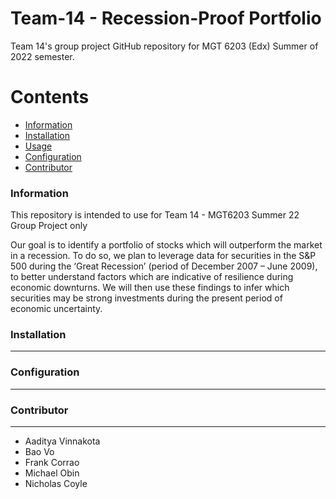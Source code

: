 # Team-14 - Recession-Proof Portfolio
 Team 14's group project GitHub repository for MGT 6203 (Edx) Summer of 2022 semester.

Contents
========

 * [Information](#information)
 * [Installation](#installation)
 * [Usage](#usage)
 * [Configuration](#configuration)
 * [Contributor](#contributor)

### Information
This repository is intended to use for Team 14 - MGT6203 Summer 22 Group Project only

Our goal is to identify a portfolio of stocks which will outperform the market in a recession. To do so, we plan to leverage data for securities in the S&P 500 during the ‘Great Recession’ (period of December 2007 – June 2009), to better understand factors which are indicative of resilience during economic downturns. We will then use these findings to infer which securities may be strong investments during the present period of economic uncertainty. 

### Installation
---

### Configuration
---

### Contributor
---

+ Aaditya Vinnakota
+ Bao Vo
+ Frank Corrao
+ Michael Obin
+ Nicholas Coyle
